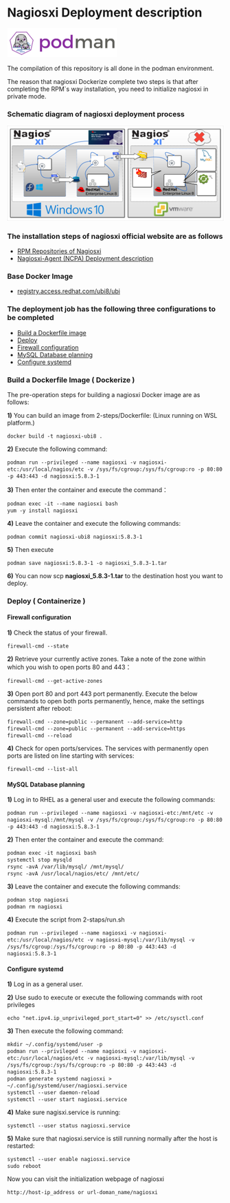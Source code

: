 # Nagiosxi Deployment description

 <a href="https://podman.io/"><img src="img/podman.svg" width="256"></a>  
 
The compilation of this repository is all done in the podman environment. 

The reason that nagiosxi Dockerize complete two steps is that after completing the RPM`s way installation, you need to initialize nagiosxi in private mode.

### Schematic diagram of nagiosxi deployment process

<img src="img/nagiosxi-container.svg" width="768">

### The installation steps of nagiosxi official website are as follows

* [RPM Repositories of Nagiosxi](https://repo.nagios.com/?repo=rpm-rhel)  
* [Nagiosxi-Agent (NCPA) Deployment description](/2-steps/ncpa)

### Base Docker Image

* [registry.access.redhat.com/ubi8/ubi](https://catalog.redhat.com/software/containers/ubi8/ubi/5c359854d70cc534b3a3784e?gti-tabs=unauthenticated&container-tabs=gti)

### The deployment job has the following three configurations to be completed

- [Build a Dockerfile image](#Build-a-Dockerfile-Image--Dockerize-)
- [Deploy](#deploy--containerize-)
- [Firewall configuration](#Firewall-configuration)
- [MySQL Database planning](#MySQL-Database-planning)
- [Configure systemd](#Configure-systemd)

### Build a Dockerfile Image ( Dockerize )
The pre-operation steps for building a nagiosxi Docker image are as follows:

**1)** You can build an image from 2-steps/Dockerfile:  (Linux running on WSL platform.)

    docker build -t nagiosxi-ubi8 .

**2)** Execute the following command: 

    podman run --privileged --name nagiosxi -v nagiosxi-etc:/usr/local/nagios/etc -v /sys/fs/cgroup:/sys/fs/cgroup:ro -p 80:80 -p 443:443 -d nagiosxi:5.8.3-1

**3)** Then enter the container and execute the command： 

	podman exec -it --name nagiosxi bash
	yum -y install nagiosxi

**4)** Leave the container and execute the following commands:

	podman commit nagiosxi-ubi8 nagiosxi:5.8.3-1

**5)** Then execute

	podman save nagiosxi:5.8.3-1 -o nagiosxi_5.8.3-1.tar

**6)** You can now scp **nagiosxi_5.8.3-1.tar** to the destination host you want to deploy.

### Deploy ( Containerize )

#### Firewall configuration

**1)** Check the status of your firewall.

    firewall-cmd --state

**2)** Retrieve your currently active zones. Take a note of the zone within which you wish to open ports 80 and 443：

    firewall-cmd --get-active-zones

**3)** Open port 80 and port 443 port permanently. Execute the below commands to open both ports permanently, hence, make the settings persistent after reboot:

    firewall-cmd --zone=public --permanent --add-service=http  
    firewall-cmd --zone=public --permanent --add-service=https  
    firewall-cmd --reload

**4)** Check for open ports/services. The services with permanently open ports are listed on line starting with services:

    firewall-cmd --list-all


#### MySQL Database planning
**1)** Log in to RHEL as a general user and execute the following commands:

    podman run --privileged --name nagiosxi -v nagiosxi-etc:/mnt/etc -v nagiosxi-mysql:/mnt/mysql -v /sys/fs/cgroup:/sys/fs/cgroup:ro -p 80:80 -p 443:443 -d nagiosxi:5.8.3-1
    
**2)** Then enter the container and execute the command:
	
    podman exec -it nagiosxi bash
    systemctl stop mysqld 
    rsync -avA /var/lib/mysql/ /mnt/mysql/ 
    rsync -avA /usr/local/nagios/etc/ /mnt/etc/ 
   
**3)** Leave the container and execute the following commands:

	podman stop nagiosxi 
	podman rm nagiosxi 

**4)** Execute the script from 2-staps/run.sh

	podman run --privileged --name nagiosxi -v nagiosxi-etc:/usr/local/nagios/etc -v nagiosxi-mysql:/var/lib/mysql -v /sys/fs/cgroup:/sys/fs/cgroup:ro -p 80:80 -p 443:443 -d nagiosxi:5.8.3-1
    
#### Configure systemd

**1)** Log in as a general user. 

**2)** Use sudo to execute or execute the following commands with root privileges

	echo "net.ipv4.ip_unprivileged_port_start=0" >> /etc/sysctl.conf

**3)** Then execute the following command:

	mkdir ~/.config/systemd/user -p 
	podman run --privileged --name nagiosxi -v nagiosxi-etc:/usr/local/nagios/etc -v nagiosxi-mysql:/var/lib/mysql -v /sys/fs/cgroup:/sys/fs/cgroup:ro -p 80:80 -p 443:443 -d nagiosxi:5.8.3-1 
    podman generate systemd nagiosxi > ~/.config/systemd/user/nagiosxi.service 
    systemctl --user daemon-reload 
    systemctl --user start nagiosxi.service 
    
**4)** Make sure nagisxi.service is running:

	systemctl --user status nagiosxi.service

**5)** Make sure that nagiosxi.service is still running normally after the host is restarted:
	
    systemctl --user enable nagiosxi.service
    sudo reboot

Now you can visit the initialization webpage of nagiosxi

    http://host-ip_address or url-doman_name/nagiosxi
